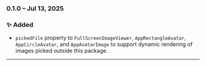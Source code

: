 ### 0.1.0 – Jul 13, 2025


### ✨ Added

- `pickedFile` property to `FullScreenImageViewer`, `AppRectangleAvatar`, `AppCircleAvatar`,  and `AppAvatarImage` to support dynamic rendering of images picked outside this package.

---